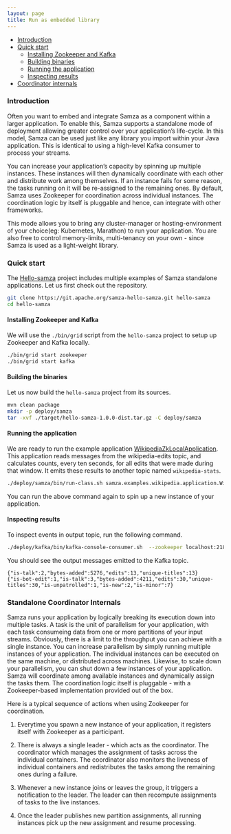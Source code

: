 ```yaml
---
layout: page
title: Run as embedded library
---
```

<!--
   Licensed to the Apache Software Foundation (ASF) under one or more
   contributor license agreements.  See the NOTICE file distributed with
   this work for additional information regarding copyright ownership.
   The ASF licenses this file to You under the Apache License, Version 2.0
   (the "License"); you may not use this file except in compliance with
   the License.  You may obtain a copy of the License at

       http://www.apache.org/licenses/LICENSE-2.0

   Unless required by applicable law or agreed to in writing, software
   distributed under the License is distributed on an "AS IS" BASIS,
   WITHOUT WARRANTIES OR CONDITIONS OF ANY KIND, either express or implied.
   See the License for the specific language governing permissions and
   limitations under the License.
-->

- [Introduction](#introduction)
- [Quick start](#quick-start-guide)
  - [Installing Zookeeper and Kafka](#setup-zookeeper)
  - [Building binaries](#build-binaries)
  - [Running the application](#deploy-binaries)
  - [Inspecting results](#inspect-results)
- [Coordinator internals](#coordinator-internals)


### Introduction

Often you want to embed and integrate Samza as a component within a larger application. To enable this, Samza supports a standalone mode of deployment allowing greater control over your application’s life-cycle. In this model, Samza can be used just like any library you import within your Java application. This is identical to using a high-level Kafka consumer to process your streams.

You can increase your application’s capacity by spinning up multiple instances. These instances will then dynamically coordinate with each other and distribute work among themselves. If an instance fails for some reason, the tasks running on it will be re-assigned to the remaining ones. By default, Samza uses Zookeeper for coordination across individual instances. The coordination logic by itself is pluggable and hence, can integrate with other frameworks.

This mode allows you to bring any cluster-manager or hosting-environment of your choice(eg: Kubernetes, Marathon) to run your application. You are also free to control memory-limits, multi-tenancy on your own - since Samza is used as a light-weight library.


### Quick start

The [Hello-samza](https://github.com/apache/samza-hello-samza/) project includes multiple examples of Samza standalone applications. Let us first check out the repository.

```bash
git clone https://git.apache.org/samza-hello-samza.git hello-samza
cd hello-samza 
```


#### Installing Zookeeper and Kafka

We will use the `./bin/grid` script from the `hello-samza` project to setup up Zookeeper and Kafka locally.

```bash
./bin/grid start zookeeper
./bin/grid start kafka
```


#### Building the binaries

Let us now build the `hello-samza` project from its sources.

```bash
mvn clean package
mkdir -p deploy/samza
tar -xvf ./target/hello-samza-1.0.0-dist.tar.gz -C deploy/samza
```

#### Running the application

We are ready to run the example application [WikipediaZkLocalApplication](https://github.com/apache/samza-hello-samza/blob/master/src/main/java/samza/examples/wikipedia/application/WikipediaZkLocalApplication.java). This application reads messages from the wikipedia-edits topic, and calculates counts, every ten seconds, for all edits that were made during that window. It emits these results to another topic named `wikipedia-stats`.

```bash
./deploy/samza/bin/run-class.sh samza.examples.wikipedia.application.WikipediaZkLocalApplication  --config-factory=org.apache.samza.config.factories.PropertiesConfigFactory --config-path=file://$PWD/deploy/samza/config/wikipedia-application-local-runner.properties
```

You can run the above command again to spin up a new instance of your application.

#### Inspecting results

To inspect events in output topic, run the following command.

```bash
./deploy/kafka/bin/kafka-console-consumer.sh  --zookeeper localhost:2181 --topic wikipedia-stats
```

You should see the output messages emitted to the Kafka topic.

```
{"is-talk":2,"bytes-added":5276,"edits":13,"unique-titles":13}
{"is-bot-edit":1,"is-talk":3,"bytes-added":4211,"edits":30,"unique-titles":30,"is-unpatrolled":1,"is-new":2,"is-minor":7}
```

### Standalone Coordinator Internals

Samza runs your application by logically breaking its execution down into multiple tasks. A task is the unit of parallelism for your application, with each task consumeing data from one or more partitions of your input streams.
Obviously, there is a limit to the throughput you can achieve with a single instance. You can increase parallelism by simply running multiple instances of your application. The individual instances can be executed on the same machine, or distributed across
machines. Likewise, to scale down your parallelism, you can shut down a few instances of your application. Samza will coordinate among available instances and dynamically assign the tasks them. The coordination logic itself is 
pluggable - with a Zookeeper-based implementation provided out of the box.

Here is a typical sequence of actions when using Zookeeper for coordination.

1. Everytime you spawn a new instance of your application, it registers itself with Zookeeper as a participant.

2. There is always a single leader - which acts as the coordinator. The coordinator which manages the assignment of tasks across the individual containers. The coordinator also monitors the liveness of individual containers and redistributes the tasks among the remaining ones during a failure.  

3. Whenever a new instance joins or leaves the group, it triggers a notification to the leader. The leader can then recompute assignments of tasks to the live instances.

4. Once the leader publishes new partition assignments, all running instances pick up the new assignment and resume processing.
